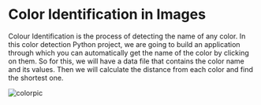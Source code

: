 # Color Identification in Images
Colour Identification is the process of detecting the name of any color.
In this color detection Python project, we are going to build an application through which you can automatically get the name of the color by clicking on them. 
So for this, we will have a data file that contains the color name and its values. 
Then we will calculate the distance from each color and find the shortest one.


![colorpic](https://user-images.githubusercontent.com/53997811/118585749-286c0c80-b7b7-11eb-94f5-47da15756ca8.JPG)



